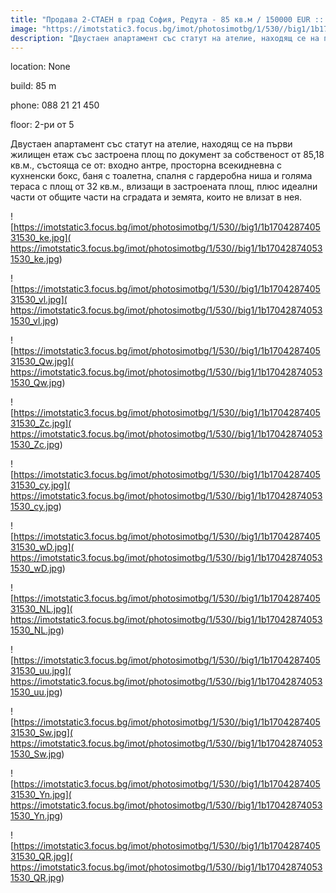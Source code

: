 ```yaml
---
title: "Продава 2-СТАЕН в град София, Редута - 85 кв.м / 150000 EUR :: imot.bg Обява"
image: "https://imotstatic3.focus.bg/imot/photosimotbg/1/530//big1/1b170428740531530_OL.jpg"
description: "Двустаен апартамент със статут на ателие, находящ се на първи жилищен етаж със застроена площ по документ за собственост от 85,18 кв.м., състояща се от: входно антре, просторна всекидневна с кухненски бокс, баня с тоалетна, спалня с гардеробна ниша и голяма тераса с площ от 32 кв.м., влизащи в застроената площ, плюс идеални части от общите части на сградата и земята, които не влизат в нея."
---
```


location: None

build: 85 m

phone: 088 21 21 450

floor: 2-ри от 5

Двустаен апартамент със статут на ателие, находящ се на първи жилищен етаж със застроена площ по документ за собственост от 85,18 кв.м., състояща се от: входно антре, просторна всекидневна с кухненски бокс, баня с тоалетна, спалня с гардеробна ниша и голяма тераса с площ от 32 кв.м., влизащи в застроената площ, плюс идеални части от общите части на сградата и земята, които не влизат в нея.


![https://imotstatic3.focus.bg/imot/photosimotbg/1/530//big1/1b170428740531530_ke.jpg]( https://imotstatic3.focus.bg/imot/photosimotbg/1/530//big1/1b170428740531530_ke.jpg)


![https://imotstatic3.focus.bg/imot/photosimotbg/1/530//big1/1b170428740531530_vl.jpg]( https://imotstatic3.focus.bg/imot/photosimotbg/1/530//big1/1b170428740531530_vl.jpg)


![https://imotstatic3.focus.bg/imot/photosimotbg/1/530//big1/1b170428740531530_Qw.jpg]( https://imotstatic3.focus.bg/imot/photosimotbg/1/530//big1/1b170428740531530_Qw.jpg)


![https://imotstatic3.focus.bg/imot/photosimotbg/1/530//big1/1b170428740531530_Zc.jpg]( https://imotstatic3.focus.bg/imot/photosimotbg/1/530//big1/1b170428740531530_Zc.jpg)


![https://imotstatic3.focus.bg/imot/photosimotbg/1/530//big1/1b170428740531530_cy.jpg]( https://imotstatic3.focus.bg/imot/photosimotbg/1/530//big1/1b170428740531530_cy.jpg)


![https://imotstatic3.focus.bg/imot/photosimotbg/1/530//big1/1b170428740531530_wD.jpg]( https://imotstatic3.focus.bg/imot/photosimotbg/1/530//big1/1b170428740531530_wD.jpg)


![https://imotstatic3.focus.bg/imot/photosimotbg/1/530//big1/1b170428740531530_NL.jpg]( https://imotstatic3.focus.bg/imot/photosimotbg/1/530//big1/1b170428740531530_NL.jpg)


![https://imotstatic3.focus.bg/imot/photosimotbg/1/530//big1/1b170428740531530_uu.jpg]( https://imotstatic3.focus.bg/imot/photosimotbg/1/530//big1/1b170428740531530_uu.jpg)


![https://imotstatic3.focus.bg/imot/photosimotbg/1/530//big1/1b170428740531530_Sw.jpg]( https://imotstatic3.focus.bg/imot/photosimotbg/1/530//big1/1b170428740531530_Sw.jpg)


![https://imotstatic3.focus.bg/imot/photosimotbg/1/530//big1/1b170428740531530_Yn.jpg]( https://imotstatic3.focus.bg/imot/photosimotbg/1/530//big1/1b170428740531530_Yn.jpg)


![https://imotstatic3.focus.bg/imot/photosimotbg/1/530//big1/1b170428740531530_QR.jpg]( https://imotstatic3.focus.bg/imot/photosimotbg/1/530//big1/1b170428740531530_QR.jpg)


